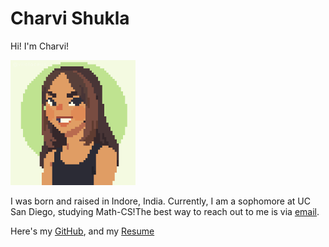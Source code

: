 # Charvi Shukla
Hi! I'm Charvi! 

<img src="avatar.png" width="200px" height="200px" />

I was born and raised in Indore, India. Currently, I am a sophomore at UC San Diego, studying Math-CS!The best way to reach out to me is via [email](mailto:cshukla@ucsd.edu). 



Here's my [GitHub](https://github.com/charvishukla), and my [Resume](charvi_resume.pdf)
